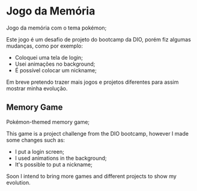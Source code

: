 # Jogo da Memória

Jogo da memória com o tema pokémon;

Este jogo é um desafio de projeto do bootcamp da DIO, porém fiz algumas mudanças, como por exemplo:
- Coloquei uma tela de login;
- Usei animações no background;
- É possível colocar um nickname;

Em breve pretendo trazer mais jogos e projetos diferentes para assim mostrar minha evolução.

## Memory Game

Pokémon-themed memory game;

This game is a project challenge from the DIO bootcamp, however I made some changes such as:
- I put a login screen;
- I used animations in the background;
- It's possible to put a nickname;

Soon I intend to bring more games and different projects to show my evolution.
